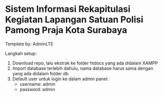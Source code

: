 # Sistem Informasi Rekapitulasi Kegiatan Lapangan Satuan Polisi Pamong Praja Kota Surabaya

Template by: AdminLTE

Langkah setup:
1. Download repo, lalu ekstrak ke folder htdocs yang ada didalam XAMPP
2. Import database terlebih dahulu, nama database harus sama dengan yang ada didalam folder db
3. Default user untuk login ke dalam admin panel:
    - username: admin
    - password: admin
